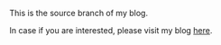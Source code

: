 This is the source branch of my blog.

In case if you are interested, please visit my blog [here](https://peromage.github.io).

